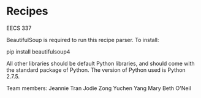 Recipes
=======

EECS 337

BeautifulSoup is required to run this recipe parser. To install:

pip install beautifulsoup4

All other libraries should be default Python libraries, and should come with the standard package of Python.
The version of Python used is Python 2.7.5.

Team members:
Jeannie Tran
Jodie Zong
Yuchen Yang
Mary Beth O'Neil
